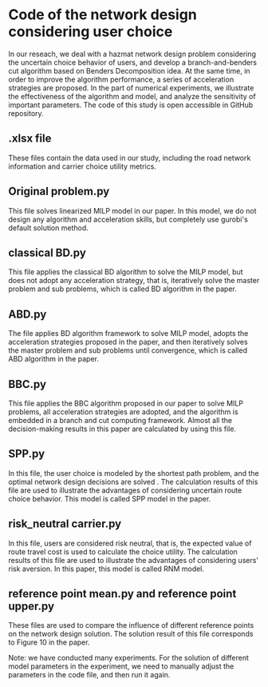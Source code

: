 # Code of the network design considering user choice

In our reseach,  we deal with a hazmat network design problem considering the uncertain choice behavior of users, and develop a branch-and-benders cut algorithm
based on Benders Decomposition idea. At the same time, in order to improve the algorithm performance, a series of acceleration strategies are proposed. 
In the part of numerical experiments, we illustrate the effectiveness of the algorithm and model, and analyze the sensitivity of important parameters. 
The code of this study is open accessible in GitHub repository.
## .xlsx file
These files contain the data used in our study, including the road network information and carrier choice utility metrics.
## Original problem.py
This file solves linearized MILP model in our paper. In this model, we do not design any algorithm and acceleration skills, but completely use
gurobi's default solution method.
## classical BD.py
This file applies the classical BD algorithm to solve the MILP model, but does not adopt any acceleration strategy, that is, iteratively solve the
master problem and sub problems, which is called BD algorithm in the paper.
## ABD.py
The file applies BD algorithm framework to solve MILP model, adopts the acceleration strategies proposed in the paper, and then iteratively solves the 
master problem and sub problems until convergence, which is called ABD algorithm in the paper.
## BBC.py
This file applies the BBC algorithm proposed in our paper to solve MILP problems, all acceleration strategies are adopted, and the algorithm is embedded
in a branch and cut computing framework. Almost all the decision-making results in this paper are calculated by using this file.
## SPP.py
In this file,  the user choice is modeled by the shortest path problem, and the optimal network design decisions are solved . The calculation results of 
this file are used to illustrate the advantages of considering uncertain route choice behavior. This model is called SPP model in the paper.
## risk_neutral carrier.py
In this file, users are considered risk neutral, that is, the expected value of route travel cost is used to calculate the choice utility. The calculation 
results of this file are used to illustrate the advantages of considering users' risk aversion. In this paper, this model is called RNM model.
## reference point mean.py and reference point upper.py
These files are used to compare the influence of different reference points on the network design solution. The solution result of this file corresponds to 
Figure 10 in the paper.

Note: we have conducted many experiments. For the solution of different model parameters in the experiment, we need to manually adjust the parameters in the
code file, and then run it again.
